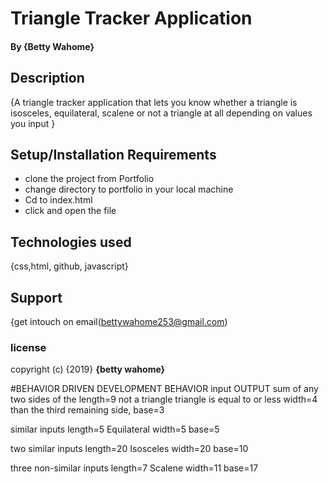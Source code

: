 # Triangle Tracker Application

#### By **{Betty Wahome}**

## Description
{A triangle tracker application that lets you know whether a triangle is isosceles,
equilateral, scalene or not a triangle at all depending on values you input }

## Setup/Installation Requirements
* clone the project from Portfolio
* change directory to portfolio in your local machine
* Cd to index.html
* click and open the file

## Technologies used
{css,html, github, javascript}

## Support
{get intouch on email(bettywahome253@gmail.com)


### license

copyright (c) {2019} **{betty wahome}**



#BEHAVIOR DRIVEN DEVELOPMENT
BEHAVIOR                        input                         OUTPUT
sum of any two sides of the     length=9                      not a triangle
triangle is equal to or less    width=4
than the third remaining side,  base=3


similar inputs                  length=5                      Equilateral
                                width=5
                                base=5


two similar inputs              length=20                      Isosceles
                                width=20
                                base=10


three non-similar inputs         length=7                       Scalene
                                  width=11
                                  base=17
